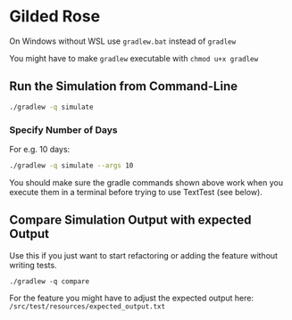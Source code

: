 # Gilded Rose

On Windows without WSL use `gradlew.bat` instead of `gradlew`

You might have to make `gradlew` executable with `chmod u+x gradlew`

## Run the Simulation from Command-Line
```sh
./gradlew -q simulate
```


### Specify Number of Days

For e.g. 10 days:

```sh
./gradlew -q simulate --args 10
```

You should make sure the gradle commands shown above work when you execute them in a terminal before trying to use TextTest (see below).

## Compare Simulation Output with expected Output
Use this if you just want to start refactoring or adding the feature without writing tests.
```
./gradlew -q compare
```

For the feature you might have to adjust the expected output here: `/src/test/resources/expected_output.txt`



